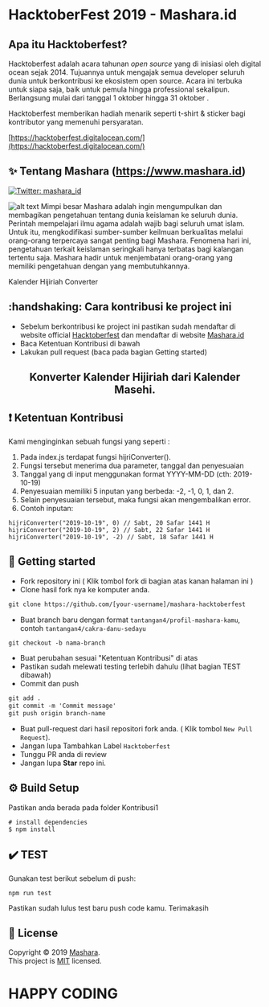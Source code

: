 # HacktoberFest 2019 - Mashara.id

## Apa itu Hacktoberfest?

Hacktoberfest adalah acara tahunan _open source_ yang di inisiasi oleh digital ocean sejak 2014. Tujuannya untuk mengajak semua developer seluruh dunia untuk berkontribusi ke ekosistem open source. Acara ini terbuka untuk siapa saja, baik untuk pemula hingga professional sekalipun. Berlangsung mulai dari tanggal 1 oktober hingga 31 oktober .

Hacktoberfest memberikan hadiah menarik seperti t-shirt & sticker bagi kontributor yang memenuhi persyaratan.

[https://hacktoberfest.digitalocean.com/](https://hacktoberfest.digitalocean.com/)

## ✨ Tentang Mashara (https://www.mashara.id)

  <a href="https://twitter.com/mashara_id">
    <img alt="Twitter: mashara_id" src="https://img.shields.io/twitter/follow/mashara_id.svg?style=social" target="_blank" />
  </a>
  
![alt text](https://www.mashara.id/_nuxt/img/2751b66.jpg)
Mimpi besar Mashara adalah ingin mengumpulkan dan membagikan pengetahuan tentang dunia keislaman ke seluruh dunia. Perintah mempelajari ilmu agama adalah wajib bagi seluruh umat islam. Untuk itu, mengkodifikasi sumber-sumber keilmuan berkualitas melalui orang-orang terpercaya sangat penting bagi Mashara. Fenomena hari ini, pengetahuan terkait keislaman seringkali hanya terbatas bagi kalangan tertentu saja. Mashara hadir untuk menjembatani orang-orang yang memiliki pengetahuan dengan yang membutuhkannya.

Kalender Hijiriah Converter

## :handshaking: Cara kontribusi ke project ini

- Sebelum berkontribusi ke project ini pastikan sudah mendaftar di website official [Hacktoberfest](https://hacktoberfest.digitalocean.com/) dan mendaftar di website [Mashara.id](https://www.mashara.id)
- Baca Ketentuan Kontribusi di bawah
- Lakukan pull request (baca pada bagian Getting started)

## <center>Konverter Kalender Hijiriah dari Kalender Masehi.</center>

## :exclamation: Ketentuan Kontribusi

Kami menginginkan sebuah fungsi yang seperti :

1. Pada index.js terdapat fungsi hijriConverter().
2. Fungsi tersebut menerima dua parameter, tanggal dan penyesuaian
3. Tanggal yang di input menggunakan format YYYY-MM-DD (cth: 2019-10-19)
4. Penyesuaian memiliki 5 inputan yang berbeda: -2, -1, 0, 1, dan 2.
5. Selain penyesuaian tersebut, maka fungsi akan mengembalikan error.
6. Contoh inputan:

```
hijriConverter("2019-10-19", 0) // Sabt, 20 Safar 1441 H
hijriConverter("2019-10-19", 2) // Sabt, 22 Safar 1441 H
hijriConverter("2019-10-19", -2) // Sabt, 18 Safar 1441 H
```

## 🚀 Getting started

- Fork repository ini ( Klik tombol fork di bagian atas kanan halaman ini )
- Clone hasil fork nya ke komputer anda.

```markdown
git clone https://github.com/[your-username]/mashara-hacktoberfest
```

- Buat branch baru dengan format `tantangan4/profil-mashara-kamu`, contoh `tantangan4/cakra-danu-sedayu`

```markdown
git checkout -b nama-branch
```

- Buat perubahan sesuai "Ketentuan Kontribusi" di atas
- Pastikan sudah melewati testing terlebih dahulu (lihat bagian TEST dibawah)
- Commit dan push

```markdown
git add .
git commit -m 'Commit message'
git push origin branch-name
```

- Buat pull-request dari hasil repositori fork anda. ( Klik tombol `New Pull Request`).
- Jangan lupa Tambahkan Label `Hacktoberfest`
- Tunggu PR anda di review
- Jangan lupa **Star** repo ini.

## ⚙️ Build Setup

Pastikan anda berada pada folder Kontribusi1

```
# install dependencies
$ npm install
```

## :heavy_check_mark: TEST

Gunakan test berikut sebelum di push:

```
npm run test
```

Pastikan sudah lulus test baru push code kamu. Terimakasih

## 📝 License

Copyright © 2019 [Mashara](https://github.com/mashara).<br />
This project is [MIT](https://github.com/mashara) licensed.

# HAPPY CODING
